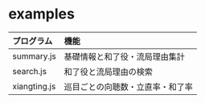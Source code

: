 # examples

| プログラム   | 機能                             |
|:-------------|:---------------------------------|
| summary.js   | 基礎情報と和了役・流局理由集計   |
| search.js    | 和了役と流局理由の検索           |
| xiangting.js | 巡目ごとの向聴数・立直率・和了率 |
